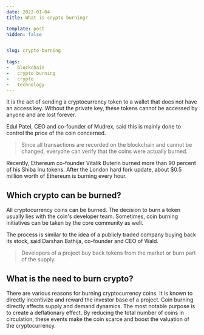 ```yaml
---
date: 2022-01-04
title: What is crypto burning?

template: post
hidden: false


slug: crypto-burning
  
tags:
-   blockchain
-   crypto burning
-   crypto
-   technology
---
```

<!-- more -->


<!-- more -->


It is the act of sending a cryptocurrency token to a wallet that does not have an access key. Without the private key, these tokens cannot be accessed by anyone and are lost forever.

Edul Patel, CEO and co-founder of Mudrex, said this is mainly done to control the price of the coin concerned. 
> Since all transactions are recorded on the blockchain and cannot be changed, everyone can verify that the coins were actually burned.

Recently, Ethereum co-founder Vitalik Buterin burned more than 90 percent of his Shiba Inu tokens. After the London hard fork update, about $0.5 million worth of Ethereum is burning every hour.

## Which crypto can be burned?
All cryptocurrency coins can be burned. The decision to burn a token usually lies with the coin's developer team. Sometimes, coin burning initiatives can be taken by the core community as well.

The process is similar to the idea of ​​a publicly traded company buying back its stock, said Darshan Bathija, co-founder and CEO of Wald. 

> Developers of a project buy back tokens from the market or burn part of the supply.

## What is the need to burn crypto?

There are various reasons for burning cryptocurrency coins. It is known to directly incentivize and reward the investor base of a project. Coin burning directly affects supply and demand dynamics. The most notable purpose is to create a deflationary effect. By reducing the total number of coins in circulation, these events make the coin scarce and boost the valuation of the cryptocurrency.